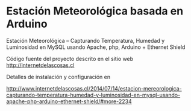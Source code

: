 # Estación Meteorológica basada en Arduino

Estación Meteorológica – Capturando Temperatura, Humedad y Luminosidad en MySQL usando Apache, php, Arduino + Ethernet Shield

Código fuente del proyecto descrito en el sitio web http://internetdelascosas.cl

Detalles de instalación y configuración en

http://www.internetdelascosas.cl/2014/07/14/estacion-mereorologica-capturando-temperatura-humedad-y-luminosidad-en-mysql-usando-apache-php-arduino-ethernet-shield/#more-2234
